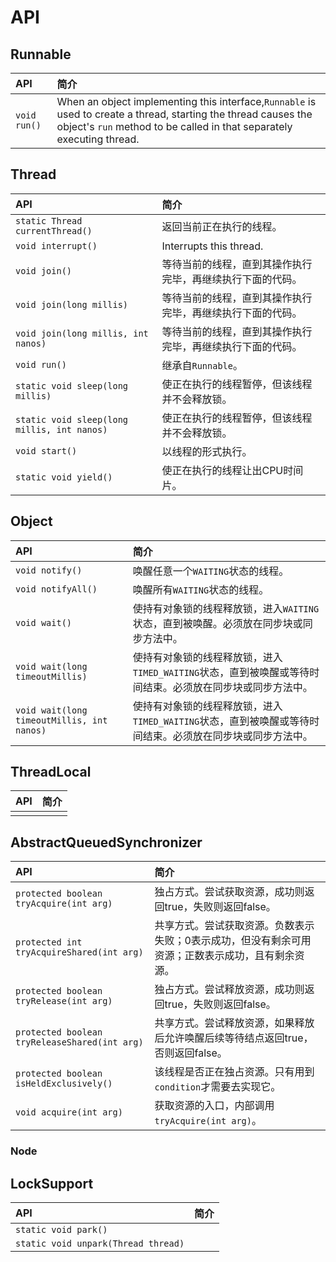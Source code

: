 # API

## Runnable

| API | 简介 |
| :--- | :--- |
| `void run()` | When an object implementing this interface,`Runnable` is used to create a thread, starting the thread causes the object's `run` method to be called in that separately executing thread. |

## Thread

| API | 简介 |
| :--- | :--- |
| `static Thread currentThread()` | 返回当前正在执行的线程。 |
| `void interrupt()` | Interrupts this thread. |
| `void join()` | 等待当前的线程，直到其操作执行完毕，再继续执行下面的代码。 |
| `void join(long millis)` | 等待当前的线程，直到其操作执行完毕，再继续执行下面的代码。 |
| `void join(long millis, int nanos)` | 等待当前的线程，直到其操作执行完毕，再继续执行下面的代码。 |
| `void run()` | 继承自`Runnable`。 |
| `static void sleep(long millis)` | 使正在执行的线程暂停，但该线程并不会释放锁。 |
| `static void sleep(long millis, int nanos)` | 使正在执行的线程暂停，但该线程并不会释放锁。 |
| `void start()` | 以线程的形式执行。 |
| `static void yield()` | 使正在执行的线程让出CPU时间片。 |

## Object

| API | 简介 |
| :--- | :--- |
| `void notify()` | 唤醒任意一个`WAITING`状态的线程。 |
| `void notifyAll()` | 唤醒所有`WAITING`状态的线程。 |
| `void wait()` | 使持有对象锁的线程释放锁，进入`WAITING`状态，直到被唤醒。必须放在同步块或同步方法中。 |
| `void wait(long timeoutMillis)` | 使持有对象锁的线程释放锁，进入`TIMED_WAITING`状态，直到被唤醒或等待时间结束。必须放在同步块或同步方法中。 |
| `void wait(long timeoutMillis, int nanos)` | 使持有对象锁的线程释放锁，进入`TIMED_WAITING`状态，直到被唤醒或等待时间结束。必须放在同步块或同步方法中。 |

## ThreadLocal

| API | 简介 |
| :--- | :--- |
|  |  |

## AbstractQueuedSynchronizer

| API | 简介 |
| :--- | :--- |
| `protected boolean tryAcquire(int arg)` | 独占方式。尝试获取资源，成功则返回true，失败则返回false。 |
| `protected int tryAcquireShared(int arg)` | 共享方式。尝试获取资源。负数表示失败；0表示成功，但没有剩余可用资源；正数表示成功，且有剩余资源。 |
| `protected boolean tryRelease(int arg)` | 独占方式。尝试释放资源，成功则返回true，失败则返回false。 |
| `protected boolean tryReleaseShared(int arg)` | 共享方式。尝试释放资源，如果释放后允许唤醒后续等待结点返回true，否则返回false。 |
| `protected boolean isHeldExclusively()` | 该线程是否正在独占资源。只有用到`condition`才需要去实现它。 |
| `void acquire(int arg)` | 获取资源的入口，内部调用`tryAcquire(int arg)`。 |

### Node



## LockSupport

| API | 简介 |
| :--- | :--- |
| `static void park()` |  |
| `static void unpark(Thread thread)` |  |















